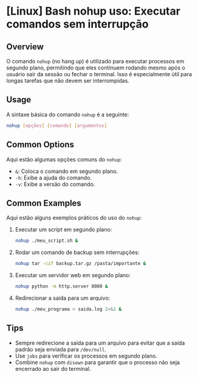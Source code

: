 # [Linux] Bash nohup uso: Executar comandos sem interrupção

## Overview
O comando `nohup` (no hang up) é utilizado para executar processos em segundo plano, permitindo que eles continuem rodando mesmo após o usuário sair da sessão ou fechar o terminal. Isso é especialmente útil para longas tarefas que não devem ser interrompidas.

## Usage
A sintaxe básica do comando `nohup` é a seguinte:

```bash
nohup [opções] [comando] [argumentos]
```

## Common Options
Aqui estão algumas opções comuns do `nohup`:

- `&`: Coloca o comando em segundo plano.
- `-h`: Exibe a ajuda do comando.
- `-v`: Exibe a versão do comando.

## Common Examples
Aqui estão alguns exemplos práticos do uso do `nohup`:

1. Executar um script em segundo plano:
   ```bash
   nohup ./meu_script.sh &
   ```

2. Rodar um comando de backup sem interrupções:
   ```bash
   nohup tar -czf backup.tar.gz /pasta/importante &
   ```

3. Executar um servidor web em segundo plano:
   ```bash
   nohup python -m http.server 8000 &
   ```

4. Redirecionar a saída para um arquivo:
   ```bash
   nohup ./meu_programa > saida.log 2>&1 &
   ```

## Tips
- Sempre redirecione a saída para um arquivo para evitar que a saída padrão seja enviada para `/dev/null`.
- Use `jobs` para verificar os processos em segundo plano.
- Combine `nohup` com `disown` para garantir que o processo não seja encerrado ao sair do terminal.